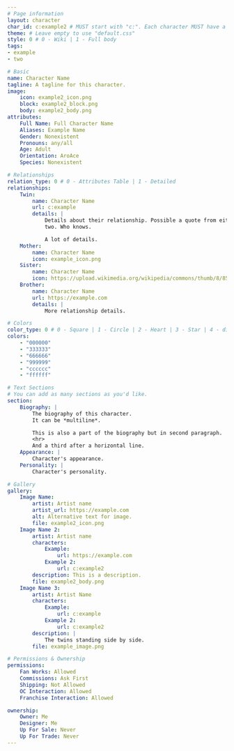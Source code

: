 ```yaml
---
# Page information
layout: character
char_id: c:example2 # MUST start with "c:". Each character MUST have a unique ID. They are case sensitive.
theme: # Leave empty to use "default.css"
style: 0 # 0 - Wiki | 1 - Full body
tags:
- example
- two

# Basic
name: Character Name
tagline: A tagline for this character.
image:
    icon: example2_icon.png
    block: example2_block.png
    body: example2_body.png
attributes:
    Full Name: Full Character Name
    Aliases: Example Name
    Gender: Nonexistent
    Pronouns: any/all
    Age: Adult
    Orientation: AroAce
    Species: Nonexistent

# Relationships
relation_type: 0 # 0 - Attributes Table | 1 - Detailed
relationships:
    Twin:
        name: Character Name
        url: c:example
        details: |
            Details about their relationship. Possible a quote from either of the
            two. Who knows.

            A lot of details.
    Mother:
        name: Character Name
        icon: example_icon.png
    Sister:
        name: Character Name
        icon: https://upload.wikimedia.org/wikipedia/commons/thumb/8/85/Smiley.svg/1024px-Smiley.svg.png
    Brother:
        name: Character Name
        url: https://example.com
        details: |
            More relationship details.

# Colors
color_type: 0 # 0 - Square | 1 - Circle | 2 - Heart | 3 - Star | 4 - diamond
colors:
    - "000000"
    - "333333"
    - "666666"
    - "999999"
    - "cccccc"
    - "ffffff"

# Text Sections
# You can add as many sections as you'd like.
section:
    Biography: |
        The biography of this character.
        It can be *multiline*.

        This is also a part of the biography but in second paragraph.
        <hr>
        And a third after a horizontal line.
    Appearance: |
        Character's appearance.
    Personality: |
        Character's personality.

# Gallery
gallery:
    Image Name:
        artist: Artist name
        artist_url: https://example.com
        alt: Alternative text for image.
        file: example2_icon.png
    Image Name 2:
        artist: Artist name
        characters:
            Example:
                url: https://example.com
            Example 2:
                url: c:example2
        description: This is a description.
        file: example2_body.png
    Image Name 3:
        artist: Artist Name
        characters:
            Example:
                url: c:example
            Example 2:
                url: c:example2
        description: |
            The twins standing side by side.
        file: example_image.png

# Permissions & Ownership
permissions:
    Fan Works: Allowed
    Commissions: Ask First
    Shipping: Not Allowed
    OC Interaction: Allowed
    Franchise Interaction: Allowed

ownership:
    Owner: Me
    Designer: Me
    Up For Sale: Never
    Up For Trade: Never
---
```

